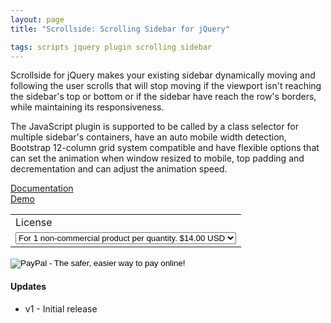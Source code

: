 ```yaml
---
layout: page
title: "Scrollside: Scrolling Sidebar for jQuery"

tags: scripts jquery plugin scrolling sidebar
---
```


Scrollside for jQuery makes your existing sidebar dynamically moving and following the user scrolls that will stop moving if the viewport isn't reaching the sidebar's top or bottom or if the sidebar have reach the row's borders, while maintaining its responsiveness.

The JavaScript plugin is supported to be called by a class selector for multiple sidebar's containers, have an auto mobile width detection, Bootstrap 12-column grid system compatible and have flexible options that can set the animation when window resized to mobile, top padding and decrementation and can adjust the animation speed.

<div class="row">
	<div class="col-sm-5 col-sm-offset-1">
		<a class="btn btn-primary btn-lg" href="doc.html" role="button" style="width: 100%;">Documentation</a>
	</div>
	<div class="col-sm-5">
		<a class="btn btn-primary btn-lg" href="http://demo.heliohost.org/jquery/scrollside/" role="button" target="_blank" style="width: 100%;">Demo</a>
	</div>
</div>

<form action="https://www.paypal.com/cgi-bin/webscr" method="post" target="_top">
<input type="hidden" name="cmd" value="_s-xclick">
<input type="hidden" name="hosted_button_id" value="9JL5BKFLZ9YJ8">
<table>
<tr><td><input type="hidden" name="on0" value="License">License</td></tr><tr><td><select name="os0">
	<option value="For 1 non-commercial product per quantity.">For 1 non-commercial product per quantity. $14.00 USD</option>
	<option value="For 1 commercial product per quantity.">For 1 commercial product per quantity. $60.00 USD</option>
</select> </td></tr>
</table>
<input type="hidden" name="currency_code" value="USD">
<input type="image" src="https://www.paypalobjects.com/en_US/i/btn/btn_buynowCC_LG.gif" border="0" name="submit" alt="PayPal - The safer, easier way to pay online!">
<img alt="" border="0" src="https://www.paypalobjects.com/en_US/i/scr/pixel.gif" width="1" height="1">
</form>


#### Updates

 - v1 - Initial release
